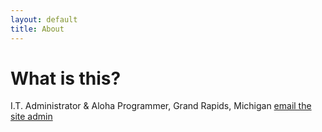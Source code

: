 ```yaml
---
layout: default
title: About
---
```

<div class="blurb">
	<h1>What is this?</h1>
	<p>I.T. Administrator & Aloha Programmer, Grand Rapids, Michigan <a href="/about"><a href="mailto:admin@neumant.io?subject=Request for Admin">email the site admin</a></a></p>
</div><!-- /.blurb -->

